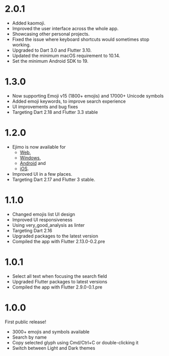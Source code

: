 # 2.0.1

- Added kaomoji.
- Improved the user interface across the whole app.
- Showcasing other personal projects.
- Fixed the issue where keyboard shortcuts would sometimes stop working.
- Upgraded to Dart 3.0 and Flutter 3.10.
- Updated the minimum macOS requirement to 10.14.
- Set the minimum Android SDK to 19.

# 1.3.0

- Now supporting Emoji v15 (1800+ emojis) and 17000+ Unicode symbols
- Added emoji keywords, to improve search experience
- UI improvements and bug fixes
- Targeting Dart 2.18 and Flutter 3.3 stable

# 1.2.0

- Ejimo is now available for 
  - [Web](https://ejimo-app.web.app), 
  - [Windows](https://apps.microsoft.com/store/detail/ejimo/9PF0Q1XP8LCX), 
  - [Android](https://play.google.com/store/apps/details?id=me.albemala.ejimo) and 
  - [iOS](https://apps.apple.com/us/app/ejimo/id1598944603).
- Improved UI in a few places.
- Targeting Dart 2.17 and Flutter 3 stable.

# 1.1.0

- Changed emojis list UI design
- Improved UI responsiveness
- Using very_good_analysis as linter
- Targeting Dart 2.16
- Upgraded packages to the latest version
- Compiled the app with Flutter 2.13.0-0.2.pre

# 1.0.1

- Select all text when focusing the search field
- Upgraded Flutter packages to latest versions
- Compiled the app with Flutter 2.9.0-0.1.pre

# 1.0.0

First public release!

- 3000+ emojis and symbols available
- Search by name
- Copy selected glyph using Cmd/Ctrl+C or double-clicking it
- Switch between Light and Dark themes
